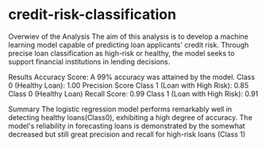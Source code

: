 # credit-risk-classification
Overwiev of the Analysis
The aim of this analysis is to develop a machine learning model capable of predicting loan applicants' credit risk. Through precise loan classification as high-risk or healthy, the model seeks to support financial institutions in lending decisions.

Results
Accuracy Score: A 99% accuracy was attained by the model.
Class 0 (Healthy Loan): 1.00 Precision Score
Class 1 (Loan with High Risk): 0.85
Class 0 (Healthy Loan) Recall Score: 0.99
Class 1 (Loan with High Risk): 0.91

Summary
The logistic regression model performs remarkably well in detecting healthy loans(Class0), exhibiting a high degree of accuracy. The model's reliability in forecasting loans is demonstrated by the somewhat decreased but still great precision and recall for high-risk loans (Class 1)
